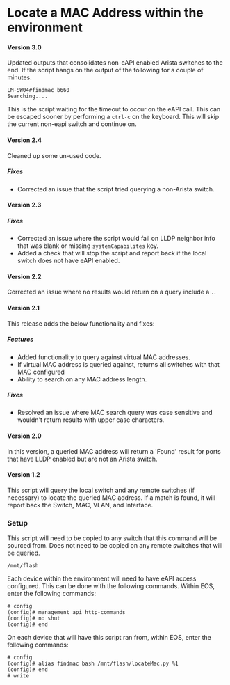 # Locate a MAC Address within the environment
#### Version 3.0
Updated outputs that consolidates non-eAPI enabled Arista switches to the end.  If the script hangs on the output of the following for a couple of minutes.

    LM-SW04#findmac b660
    Searching....

This is the script waiting for the timeout to occur on the eAPI call.  This can be escaped sooner by performing a `ctrl-c` on the keyboard.  This will skip the current non-eapi switch and continue on.

#### Version 2.4
Cleaned up some un-used code. 
##### Fixes
- Corrected an issue that the script tried querying a non-Arista switch.
#### Version 2.3
##### Fixes
- Corrected an issue where the script would fail on LLDP neighbor info that was blank or missing `systemCapabilites` key.
- Added a check that will stop the script and report back if the local switch does not have eAPI enabled.
#### Version 2.2
Corrected an issue where no results would return on a query include a `.`.  
#### Version 2.1
This release adds the below functionality and fixes:
##### Features
- Added functionality to query against virtual MAC addresses.
- If virtual MAC address is queried against, returns all switches with that MAC configured
- Ability to search on any MAC address length.
##### Fixes
- Resolved an issue where MAC search query was case sensitive and wouldn't return results with upper case characters.


#### Version 2.0
In this version, a queried MAC address will return a 'Found' result for ports that have LLDP enabled but are not an Arista switch.


#### Version 1.2
This script will query the local switch and any remote switches (if necessary) to locate the queried MAC address.  If a match is found, it will report back the Switch, MAC, VLAN, and Interface.


### Setup
This script will need to be copied to any switch that this command will be sourced from.  Does not need to be copied on any remote switches that will be queried.

    /mnt/flash

Each device within the environment will need to have eAPI access configured.  This can be done with the following commands.  Within EOS, enter the following commands:

    # config
    (config)# management api http-commands
    (config)# no shut
    (config)# end

On each device that will have this script ran from, within EOS, enter the following commands:

    # config
    (config)# alias findmac bash /mnt/flash/locateMac.py %1
    (config)# end
    # write